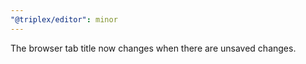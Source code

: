 ```yaml
---
"@triplex/editor": minor
---
```


The browser tab title now changes when there are unsaved changes.
